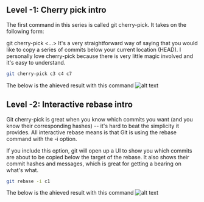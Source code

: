 ## Level -1: Cherry pick intro

The first command in this series is called git cherry-pick. It takes on the following form:

git cherry-pick <Commit1> <Commit2> <...>
It's a very straightforward way of saying that you would like to copy a series of commits below your current location (HEAD). I personally love cherry-pick because there is very little magic involved and it's easy to understand.

```bash
git cherry-pick c3 c4 c7
```

The below is the ahieved result with this command
![alt text](https://res.cloudinary.com/dhdyhdvxd/image/upload/v1739947651/3_1_result_xcrml5.png)

## Level -2: Interactive rebase intro

Git cherry-pick is great when you know which commits you want (and you know their corresponding hashes) -- it's hard to beat the simplicity it provides.
All interactive rebase means is that Git is using the rebase command with the -i option.

If you include this option, git will open up a UI to show you which commits are about to be copied below the target of the rebase. It also shows their commit hashes and messages, which is great for getting a bearing on what's what.

```bash
git rebase -i c1
```

The below is the ahieved result with this command
![alt text](https://res.cloudinary.com/dhdyhdvxd/image/upload/v1739947651/3_2_result_octmax.png)
